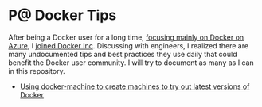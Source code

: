 # P@ Docker Tips

After being a Docker user for a long time, [focusing mainly on Docker on Azure](https://github.com/chanezon/azure-linux/), I [joined Docker Inc](http://blog.docker.com/2015/03/chanezon-dockerized/). Discussing with engineers, I realized there are many undocumented tips and best practices they use daily that could benefit the Docker user community. I will try to document as many as I can in this repository.

* [Using docker-machine to create machines to try out latest versions of Docker](docker-machine-docker-latest.md)

